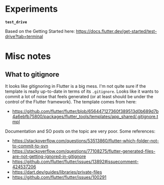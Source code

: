 
# Experiments

**`test_drive`**

Based on the Getting Started here: https://docs.flutter.dev/get-started/test-drive?tab=terminal


# Misc notes

## What to gitignore

It looks like gitignoring in Flutter is a big mess.
I'm not quite sure if the template is really up-to-date in terms of its `.gitignore`.
Looks like it wants to commit a lot of noise that feels generated (or at least should be under the control of the Flutter framework).
The template comes from here:
- https://github.com/flutter/flutter/blob/656447127360f389513d0b689d7b4a6ebfb75800/packages/flutter_tools/templates/app_shared/.gitignore.tmpl

Documentation and SO posts on the topic are very poor. Some references:
- https://stackoverflow.com/questions/53513860/flutter-which-folder-not-to-commit-to-svn
- https://stackoverflow.com/questions/77108275/flutter-generated-files-are-not-getting-ignored-in-gitignore
- https://github.com/flutter/flutter/issues/13892#issuecomment-424537206
- https://dart.dev/guides/libraries/private-files
- https://github.com/flutter/flutter/issues/100291
